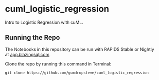 # cuml_logistic_regression
Intro to Logistic Regression with cuML.

## Running the Repo
The Notebooks in this repository can be run with RAPIDS Stable or Nightly at [app.blazingsql.com](https://bit.ly/bsql_notebooks_via_cuml_knn).

Clone the repo by running this command in Terminal:
```
git clone https://github.com/gumdropsteve/cuml_logistic_regression
```
